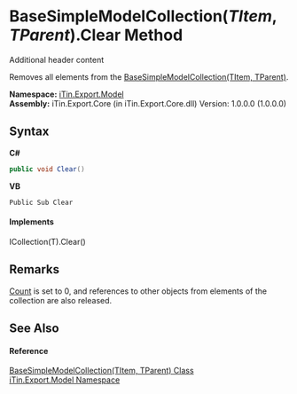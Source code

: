 # BaseSimpleModelCollection(*TItem*, *TParent*).Clear Method 
Additional header content 

Removes all elements from the <a href="T_iTin_Export_Model_BaseSimpleModelCollection_2">BaseSimpleModelCollection(TItem, TParent)</a>.

**Namespace:**&nbsp;<a href="N_iTin_Export_Model">iTin.Export.Model</a><br />**Assembly:**&nbsp;iTin.Export.Core (in iTin.Export.Core.dll) Version: 1.0.0.0 (1.0.0.0)

## Syntax

**C#**<br />
``` C#
public void Clear()
```

**VB**<br />
``` VB
Public Sub Clear
```


#### Implements
ICollection(T).Clear()<br />

## Remarks
<a href="P_iTin_Export_Model_BaseSimpleModelCollection_2_Count">Count</a> is set to 0, and references to other objects from elements of the collection are also released.

## See Also


#### Reference
<a href="T_iTin_Export_Model_BaseSimpleModelCollection_2">BaseSimpleModelCollection(TItem, TParent) Class</a><br /><a href="N_iTin_Export_Model">iTin.Export.Model Namespace</a><br />